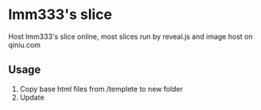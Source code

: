 # lmm333's slice

Host lmm333's slice online, most slices run by reveal.js and image host on qiniu.com

## Usage

1. Copy base html files from /templete to new folder
2. Update <title> , add .md files
3. Publish to github
4. [Optional] If want to preview md files locally, need to setup npm server, see **Preview md on localhost** below or see README.md file under /reveal.js-3.6.0 for more detail

## reveal.js

A framework for easily creating beautiful presentations using HTML. [Check out the live demo](http://revealjs.com/).

## Preview Markdown on localhost
1. Make sure finish Full setup first
1. Copy .md and image files to /reveal.js-3.6.0 folder and update md file name in external_md.html
1. Serve the presentation and monitor source files for changes
   ```sh
   $ cd reveal.js-3.6.0
   $ npm start
   ```
1. Open [](http://localhost:8000/external_md.html)

## Full setup

Some reveal.js features, like external Markdown and speaker notes, require that presentations run from a local web server. The following instructions will set up such a server as well as all of the development tasks needed to make edits to the reveal.js source code.

1. Install [Node.js](http://nodejs.org/) (4.0.0 or later)

1. Clone the reveal.js repository
   ```sh
   $ git clone https://github.com/hakimel/reveal.js.git
   ```

1. Navigate to the reveal.js folder
   ```sh
   $ cd reveal.js
   ```

1. Install dependencies
   ```sh
   $ npm install
   ```

1. Serve the presentation and monitor source files for changes
   ```sh
   $ npm start
   ```

1. Open <http://localhost:8000> to view your presentation

   You can change the port by using `npm start -- --port=8001`.

## qiniu.com

A cloud computering website, I am using image CDN storage of it, [imageView2 API document](https://developer.qiniu.com/dora/manual/1279/basic-processing-images-imageview2)

Add image to md like below, use <!-- .element --> to control image size


    ![](http://7xinjz.com1.z0.glb.clouddn.com/travel/180719slices/Cambodia00.JPG?imageView2/2/w/2000) <!-- .element height="90%" width="90%" -->


## License

MIT licensed

Copyright (C) 2018 lmm333, http://lmm333.com/
